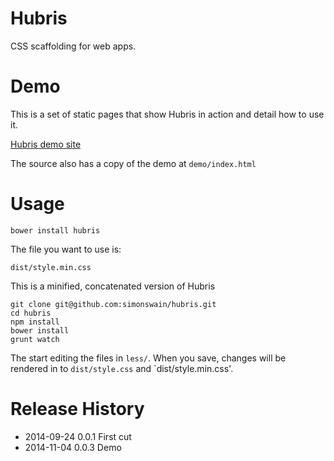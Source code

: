 # Hubris

CSS scaffolding for web apps.

# Demo

This is a set of static pages that show Hubris in action and detail
how to use it.

[Hubris demo site](http://simonswain.github.io/hubris/)

The source also has a copy of the demo at `demo/index.html`

# Usage

```
bower install hubris
```

The file you want to use is:

```
dist/style.min.css
```

This is a minified, concatenated version of Hubris

```
git clone git@github.com:simonswain/hubris.git
cd hubris
npm install
bower install
grunt watch
```

The start editing the files in `less/`. When you save, changes will be
rendered in to `dist/style.css` and `dist/style.min.css'.


# Release History

* 2014-09-24 0.0.1 First cut      
* 2014-11-04 0.0.3 Demo      
